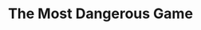 ---
title: "The Most Dangerous Game"
year: 1932
rating: 3
stars: "★★★"
rewatched: false
permalink: "the-most-dangerous-game"
watched_on: 2020-08-01
---